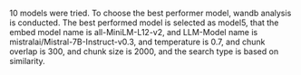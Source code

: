 10 models were tried. To choose the best performer model, wandb analysis is conducted. 
The best performed model is selected as model5, that the embed model name is all-MiniLM-L12-v2, 
and LLM-Model name is mistralai/Mistral-7B-Instruct-v0.3, and temperature is 0.7, 
and chunk overlap is 300, and chunk size is 2000, and the search type is based on similarity.
